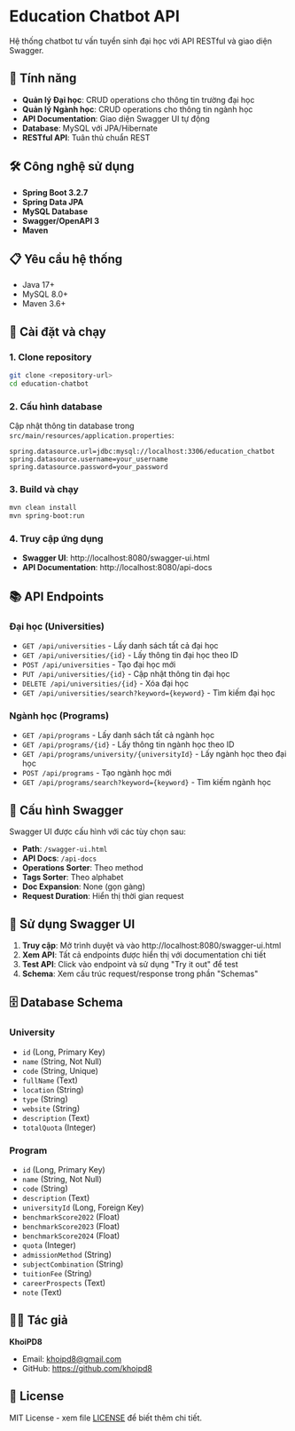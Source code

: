 # Education Chatbot API

Hệ thống chatbot tư vấn tuyển sinh đại học với API RESTful và giao diện Swagger.

## 🚀 Tính năng

- **Quản lý Đại học**: CRUD operations cho thông tin trường đại học
- **Quản lý Ngành học**: CRUD operations cho thông tin ngành học
- **API Documentation**: Giao diện Swagger UI tự động
- **Database**: MySQL với JPA/Hibernate
- **RESTful API**: Tuân thủ chuẩn REST

## 🛠️ Công nghệ sử dụng

- **Spring Boot 3.2.7**
- **Spring Data JPA**
- **MySQL Database**
- **Swagger/OpenAPI 3**
- **Maven**

## 📋 Yêu cầu hệ thống

- Java 17+
- MySQL 8.0+
- Maven 3.6+

## 🚀 Cài đặt và chạy

### 1. Clone repository

```bash
git clone <repository-url>
cd education-chatbot
```

### 2. Cấu hình database

Cập nhật thông tin database trong `src/main/resources/application.properties`:

```properties
spring.datasource.url=jdbc:mysql://localhost:3306/education_chatbot
spring.datasource.username=your_username
spring.datasource.password=your_password
```

### 3. Build và chạy

```bash
mvn clean install
mvn spring-boot:run
```

### 4. Truy cập ứng dụng

- **Swagger UI**: http://localhost:8080/swagger-ui.html
- **API Documentation**: http://localhost:8080/api-docs

## 📚 API Endpoints

### Đại học (Universities)

- `GET /api/universities` - Lấy danh sách tất cả đại học
- `GET /api/universities/{id}` - Lấy thông tin đại học theo ID
- `POST /api/universities` - Tạo đại học mới
- `PUT /api/universities/{id}` - Cập nhật thông tin đại học
- `DELETE /api/universities/{id}` - Xóa đại học
- `GET /api/universities/search?keyword={keyword}` - Tìm kiếm đại học

### Ngành học (Programs)

- `GET /api/programs` - Lấy danh sách tất cả ngành học
- `GET /api/programs/{id}` - Lấy thông tin ngành học theo ID
- `GET /api/programs/university/{universityId}` - Lấy ngành học theo đại học
- `POST /api/programs` - Tạo ngành học mới
- `GET /api/programs/search?keyword={keyword}` - Tìm kiếm ngành học

## 🔧 Cấu hình Swagger

Swagger UI được cấu hình với các tùy chọn sau:

- **Path**: `/swagger-ui.html`
- **API Docs**: `/api-docs`
- **Operations Sorter**: Theo method
- **Tags Sorter**: Theo alphabet
- **Doc Expansion**: None (gọn gàng)
- **Request Duration**: Hiển thị thời gian request

## 📖 Sử dụng Swagger UI

1. **Truy cập**: Mở trình duyệt và vào http://localhost:8080/swagger-ui.html
2. **Xem API**: Tất cả endpoints được hiển thị với documentation chi tiết
3. **Test API**: Click vào endpoint và sử dụng "Try it out" để test
4. **Schema**: Xem cấu trúc request/response trong phần "Schemas"

## 🗄️ Database Schema

### University

- `id` (Long, Primary Key)
- `name` (String, Not Null)
- `code` (String, Unique)
- `fullName` (Text)
- `location` (String)
- `type` (String)
- `website` (String)
- `description` (Text)
- `totalQuota` (Integer)

### Program

- `id` (Long, Primary Key)
- `name` (String, Not Null)
- `code` (String)
- `description` (Text)
- `universityId` (Long, Foreign Key)
- `benchmarkScore2022` (Float)
- `benchmarkScore2023` (Float)
- `benchmarkScore2024` (Float)
- `quota` (Integer)
- `admissionMethod` (String)
- `subjectCombination` (String)
- `tuitionFee` (String)
- `careerProspects` (Text)
- `note` (Text)

## 👨‍💻 Tác giả

**KhoiPD8**

- Email: khoipd8@gmail.com
- GitHub: https://github.com/khoipd8

## 📄 License

MIT License - xem file [LICENSE](LICENSE) để biết thêm chi tiết.
